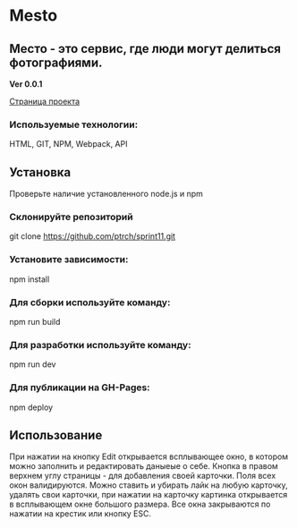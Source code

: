 # Mesto

## Место - это сервис, где люди могут делиться фотографиями.

**Ver 0.0.1**

[Страница проекта](https://ptrch.github.io/sprint11/)

### Используемые технологии:
HTML, GIT, NPM, Webpack, API

## Установка
Проверьте наличие установленного node.js и npm

### Склонируйте репозиторий
git clone https://github.com/ptrch/sprint11.git

### Установите зависимости:
npm install

### Для сборки используйте команду: 
npm run build

### Для разработки используйте команду:
npm run dev

### Для публикации на GH-Pages: 
npm deploy

## Использование
При нажатии на кнопку Edit открывается всплывающее окно, в котором можно заполнить и редактировать даныеые о себе. Кнопка в правом верхнем углу страницы - для добавления своей карточки. Поля всех окон валидируются. Можно ставить и убирать лайк на любую карточку, удалять свои карточки, при нажатии на карточку картинка открывается в всплывающем окне большого размера. Все окна закрываются по нажатии на крестик или кнопку ESC.

